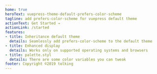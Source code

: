 ```yaml
---
home: true
heroText: vuepress-theme-default-prefers-color-scheme
tagline: add prefers-color-scheme for vuepress default theme
actionText: Get Started →
actionLink: /started
features:
- title: Inheritance default theme
  details: Seamlessly add prefers-color-scheme to the default theme
- title: Enhanced display
  details: Works only on supported operating systems and browsers
- title: palette.styl
  details: There are some color variables you can tweak
footer: Copyright ©2019 tolking
---
```

